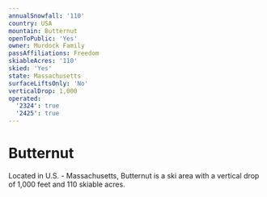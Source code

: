 ```yaml
---
annualSnowfall: '110'
country: USA
mountain: Butternut
openToPublic: 'Yes'
owner: Murdock Family
passAffiliations: Freedom
skiableAcres: '110'
skied: 'Yes'
state: Massachusetts
surfaceLiftsOnly: 'No'
verticalDrop: 1,000
operated:
  '2324': true
  '2425': true
---
```



# Butternut

Located in U.S. - Massachusetts, Butternut is a ski area with a vertical drop of 1,000 feet and 110 skiable acres.
